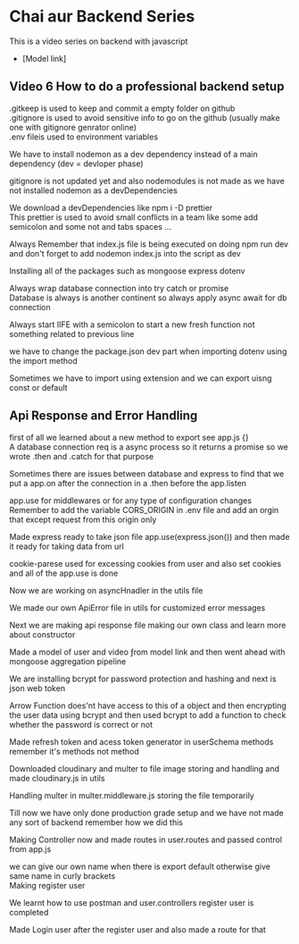 # Chai aur Backend Series 
This is a video series on backend with javascript<br>
- [Model link] <!--Paste the link here in curly brackets-->
## Video 6 How to do a professional backend setup
.gitkeep is used to keep and commit a empty folder on github <br>
.gitignore is used to avoid sensitive info to go on the github (usually make one with gitignore genrator online) <br>
.env fileis used to environment variables <br>


We have to install nodemon as a dev dependency instead of a main dependency (dev = devloper phase)<br>

gitignore is not updated yet and also nodemodules is not made as we have not installed nodemon as a devDependencies<br>

We download a devDependencies like npm i -D prettier <br> 
This prettier is used to avoid small conflicts in a team like some add semicolon and some not and tabs spaces ...<br>

Always Remember that index.js file is being executed on doing npm run dev and don't forget to add nodemon index.js into the script as dev <br>

Installing all of the packages such as mongoose express dotenv <br>

Always wrap database connection into try catch or promise <br>
Database is always is another continent so always apply async await for db connection <br>

Always start IIFE with a semicolon to start a new fresh function not something related to previous line <br>

we have to change the package.json dev part when importing dotenv using the import method <br>

Sometimes we have to import using extension and we can export uisng const or default <br>

## Api Response and Error Handling 
first of all we learned about a new method to export see app.js {} <br>
A database connection req is a async process so it returns a promise so we wrote .then and .catch for that purpose <br>

Sometimes there are issues between database and express to find that we put a app.on after the connection in a .then before the app.listen <br>

app.use for middlewares or for any type of configuration changes <br>
Remember to add the variable CORS_ORIGIN in .env file and add an orgin that except request from this origin only <br>

Made express ready to take json file app.use(express.json()) and then made it ready for taking data from url <br>

cookie-parese used for excessing cookies from user and also set cookies and all of the app.use is done <br>

Now we are working on asyncHnadler in the utils file <br>

We made our own ApiError file in utils for customized error messages <br>

Next we are making api response file making our own class and learn more about constructor <br>

Made a model of user and video ƒrom model link and then went ahead with mongoose aggregation pipeline   <br>

We are installing bcrypt for password protection and hashing and next is json web token  <br>

Arrow Function does'nt have access to this of a object and then encrypting the user data using bcrypt and then used bcrypt to add a function to check whether the password is correct or not  <br>

Made refresh token and acess token generator in userSchema methods remember it's methods not method <br>

Downloaded cloudinary and multer to file image storing and handling and made cloudinary.js in utils <br>

Handling multer in multer.middleware.js storing the file temporarily <br>

Till now we have only done production grade setup and we have not made any sort of backend remember how we did this <br>

Making Controller now and made routes in user.routes and passed control from app.js <br>

we can give our own name when there is export default otherwise give same name in curly brackets <br>
Making register user <br>

We learnt how to use postman and user.controllers register user is completed <br>

Made Login user after the register user and also made a route for that <br>